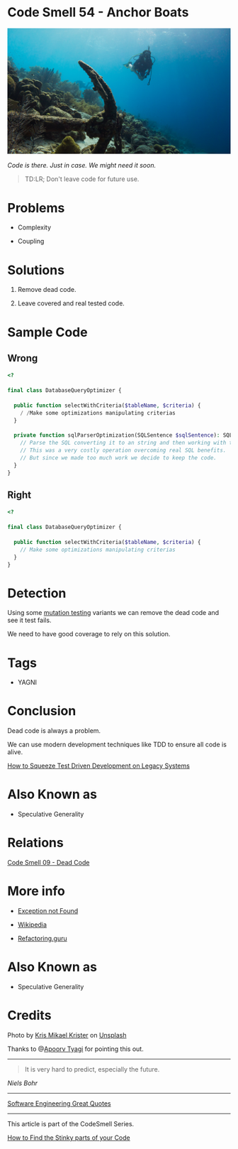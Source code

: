 # Code Smell 54 - Anchor Boats

![Code Smell 54 - Anchor Boats](Code%20Smell%2054%20-%20Anchor%20Boats.jpg)

*Code is there. Just in case. We might need it soon.*

> TD:LR; Don't leave code for future use.

# Problems

- Complexity

- Coupling

# Solutions

1. Remove dead code.

2. Leave covered and real tested code.

# Sample Code

## Wrong

[Gist Url]: # (https://gist.github.com/mcsee/22deb44d4e95b4a3ca8ce9ba18d0f908)
```php
<?

final class DatabaseQueryOptimizer {
  
  public function selectWithCriteria($tableName, $criteria) {
    / /Make some optimizations manipulating criterias
  }
  
  private function sqlParserOptimization(SQLSentence $sqlSentence): SQLSentence {
    // Parse the SQL converting it to an string and then working with their nodes as strings and lots of regex
    // This was a very costly operation overcoming real SQL benefits.
    // But since we made too much work we decide to keep the code.
  }  
}
```

## Right

[Gist Url]: # (https://gist.github.com/mcsee/7d520c7f266d0180f42c3fc12b41fddc)
```php
<?

final class DatabaseQueryOptimizer {
  
  public function selectWithCriteria($tableName, $criteria) {
    // Make some optimizations manipulating criterias
  } 
}
```

# Detection

Using some [mutation testing](https://en.wikipedia.org/wiki/Mutation_testing) variants we can remove the dead code and see it test fails.

We need to have good coverage to rely on this solution.

# Tags

- YAGNI

# Conclusion

Dead code is always a problem.

We can use modern development techniques like TDD to ensure all code is alive.

[How to Squeeze Test Driven Development on Legacy Systems](https://github.com/mcsee/Software-Design-Articles/tree/main/Articles/TDD/How%20to%20Squeeze%20Test%20Driven%20Development%20on%20Legacy%20Systems/readme.md) 

# Also Known as

- Speculative Generality

# Relations

[Code Smell 09 - Dead Code](https://github.com/mcsee/Software-Design-Articles/tree/main/Articles/Code%20Smells/Code%20Smell%20%2009%20-%20Dead%20Code/readme.md)

# More info

- [Exception not Found](https://exceptionnotfound.net/boat-anchor-the-daily-software-anti-pattern)

- [Wikipedia](https://en.wikipedia.org/wiki/You_aren%27t_gonna_need_it)

- [Refactoring.guru](https://refactoring.guru/smells/speculative-generality)

# Also Known as 

- Speculative Generality

# Credits

Photo by [Kris Mikael Krister](https://unsplash.com/@kmkr) on [Unsplash](https://unsplash.com/s/photos/anchor)

Thanks to @[Apoorv Tyagi](@apoorvtyagi) for pointing this out.

* * *

> It is very hard to predict, especially the future.

_Niels Bohr_ 
 
* * *
 
[Software Engineering Great Quotes](https://github.com/mcsee/Software-Design-Articles/tree/main/Articles/Quotes/Software%20Engineering%20Great%20Quotes/readme.md)

* * *

This article is part of the CodeSmell Series.

[How to Find the Stinky parts of your Code](https://github.com/mcsee/Software-Design-Articles/tree/main/Articles/Code%20Smells/How%20to%20Find%20the%20Stinky%20parts%20of%20your%20Code/readme.md)